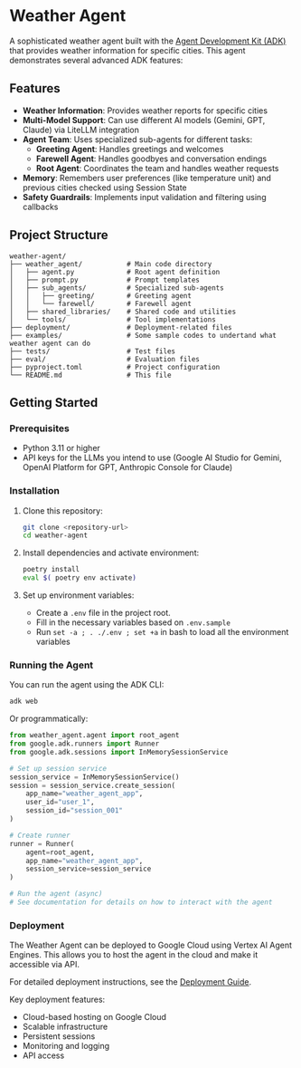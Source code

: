 # Weather Agent

A sophisticated weather agent built with the [Agent Development Kit (ADK)](https://github.com/google/adk-python) that provides weather information for specific cities. This agent demonstrates several advanced ADK features:

## Features

- **Weather Information**: Provides weather reports for specific cities
- **Multi-Model Support**: Can use different AI models (Gemini, GPT, Claude) via LiteLLM integration
- **Agent Team**: Uses specialized sub-agents for different tasks:
  - **Greeting Agent**: Handles greetings and welcomes
  - **Farewell Agent**: Handles goodbyes and conversation endings
  - **Root Agent**: Coordinates the team and handles weather requests
- **Memory**: Remembers user preferences (like temperature unit) and previous cities checked using Session State
- **Safety Guardrails**: Implements input validation and filtering using callbacks

## Project Structure

```
weather-agent/
├── weather_agent/           # Main code directory
│   ├── agent.py             # Root agent definition
│   ├── prompt.py            # Prompt templates
│   ├── sub_agents/          # Specialized sub-agents
│   │   ├── greeting/        # Greeting agent
│   │   └── farewell/        # Farewell agent
│   ├── shared_libraries/    # Shared code and utilities
│   └── tools/               # Tool implementations
├── deployment/              # Deployment-related files
├── examples/                # Some sample codes to undertand what weather agent can do
├── tests/                   # Test files
├── eval/                    # Evaluation files
├── pyproject.toml           # Project configuration
└── README.md                # This file
```

## Getting Started

### Prerequisites

- Python 3.11 or higher
- API keys for the LLMs you intend to use (Google AI Studio for Gemini, OpenAI Platform for GPT, Anthropic Console for Claude)

### Installation

1. Clone this repository:
   ```bash
   git clone <repository-url>
   cd weather-agent
   ```

2. Install dependencies and activate environment:
   ```bash
   poetry install
   eval $( poetry env activate)
   ```

3. Set up environment variables:
   - Create a `.env` file in the project root.
   - Fill in the necessary variables based on `.env.sample`
   - Run `set -a ; . ./.env ; set +a` in bash to load all the environment variables

### Running the Agent

You can run the agent using the ADK CLI:

```bash
adk web
```

Or programmatically:

```python
from weather_agent.agent import root_agent
from google.adk.runners import Runner
from google.adk.sessions import InMemorySessionService

# Set up session service
session_service = InMemorySessionService()
session = session_service.create_session(
    app_name="weather_agent_app",
    user_id="user_1",
    session_id="session_001"
)

# Create runner
runner = Runner(
    agent=root_agent,
    app_name="weather_agent_app",
    session_service=session_service
)

# Run the agent (async)
# See documentation for details on how to interact with the agent
```

### Deployment

The Weather Agent can be deployed to Google Cloud using Vertex AI Agent Engines. This allows you to host the agent in the cloud and make it accessible via API.

For detailed deployment instructions, see the [Deployment Guide](deployment/README.md).

Key deployment features:
- Cloud-based hosting on Google Cloud
- Scalable infrastructure
- Persistent sessions
- Monitoring and logging
- API access
